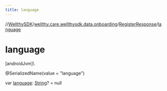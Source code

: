 ```yaml
---
title: language
---
```

//[WellthySDK](../../../index.html)/[wellthy.care.wellthysdk.data.onboarding](../index.html)/[RegisterResponse](index.html)/[language](language.html)



# language



[androidJvm]\




@SerializedName(value = "language")



var [language](language.html): [String](https://kotlinlang.org/api/latest/jvm/stdlib/kotlin/-string/index.html)? = null




